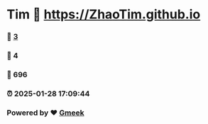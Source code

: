 # Tim :link: https://ZhaoTim.github.io 
### :page_facing_up: [3](https://ZhaoTim.github.io/tag.html) 
### :speech_balloon: 4 
### :hibiscus: 696 
### :alarm_clock: 2025-01-28 17:09:44 
### Powered by :heart: [Gmeek](https://github.com/Meekdai/Gmeek)

